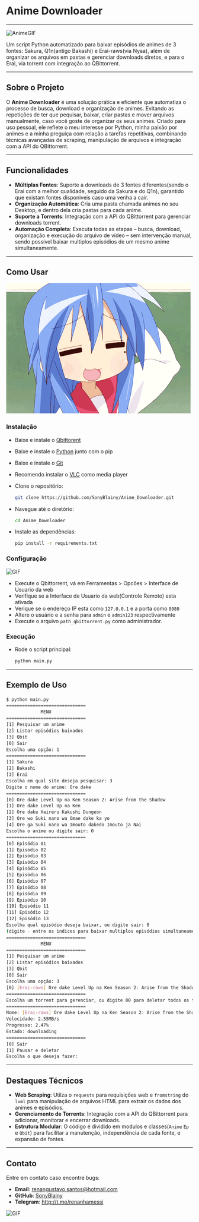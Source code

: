 # Anime Downloader
---
![AnimeGIF](gifs/gif_1.gif)

Um script Python automatizado para baixar episódios de animes de 3 fontes: Sakura, Q1n(antigo Bakashi) e Erai-raws(via Nyaa), além de organizar os arquivos em pastas e gerenciar downloads diretos, e para o Erai, via torrent com integração ao QBittorrent.

---

## Sobre o Projeto

O **Anime Downloader** é uma solução prática e eficiente que automatiza o processo de busca, download e organização de animes. Evitando as repetições de ter que pequisar, baixar, criar pastas e mover arquivos manualmente, caso você goste de organizar os seus animes. Criado para uso pessoal, ele reflete o meu interesse por Python, minha paixão por animes e a minha preguiça com relação a tarefas repetitivas, combinando técnicas avançadas de scraping, manipulação de arquivos e integração com a API do QBittorrent.

---

## Funcionalidades

- **Múltiplas Fontes**: Suporte a downloads de 3 fontes diferentes(sendo o Erai com a melhor qualidade, seguido da Sakura e do Q1n), garantido que existam fontes disponiveis caso uma venha a cair.
- **Organização Automática**: Cria uma pasta chamada animes no seu Desktop, e dentro dela cria pastas para cada anime.
- **Suporte a Torrents**: Integração com a API do QBittorrent para gerenciar downloads torrent.
- **Automação Completa**: Executa todas as etapas – busca, download, organização e execução do arquivo de vídeo – sem intervenção manual, sendo possível baixar multiplos episódios de um mesmo anime simultaneamente.
---
## Como Usar
![GIF](gifs/gif_2.gif)
### Instalação
- Baixe e instale o [Qbittorent](https://qbittorrent.org)

- Baixe e instale o [Python](https://www.python.org/downloads/) junto com o pip

- Baixe e instale o [Git](https://git-scm.com/downloads)

- Recomendo instalar o [VLC](https://www.videolan.org/vlc/index.html) como media player

- Clone o repositório:
   ```bash
   git clone https://github.com/SonyBlainy/Anime_Downloader.git
   ```
- Navegue até o diretório:
   ```bash
   cd Anime_Downloader
   ```
- Instale as dependências:
   ```bash
   pip install -r requirements.txt
   ```

### Configuração
![GIF](gifs/gif_3.gif)

- Execute o Qbittorrent, vá em Ferramentas > Opcões > Interface de Usuario da web
- Verifique se a Interface de Usuario da web(Controle Remoto) esta ativada
- Verique se o endereço IP esta como `127.0.0.1` e a porta como `8080`
- Altere o usuário e a senha para `admin` e `admin123` respectivamente
- Execute o arquivo `path_qbittorrent.py` como administrador.

### Execução
- Rode o script principal:
   ```bash
   python main.py
   ```
---

## Exemplo de Uso

```bash
$ python main.py
==============================
             MENU
==============================
[1] Pesquisar um anime
[2] Listar episódios baixados
[3] Qbit
[0] Sair
Escolha uma opção: 1
==============================
[1] Sakura
[2] Bakashi
[3] Erai
Escolha em qual site deseja pesquisar: 3
Digite o nome do anime: Ore dake
==============================
[0] Ore dake Level Up na Ken Season 2: Arise from the Shadow
[1] Ore dake Level Up na Ken
[2] Ore dake Haireru Kakushi Dungeon
[3] Ore wo Suki nano wa Omae dake ka yo
[4] Ore ga Suki nano wa Imouto dakedo Imouto ja Nai
Escolha o anime ou digite sair: 0
==============================
[0] Episódio 01
[1] Episódio 02
[2] Episódio 03
[3] Episódio 04
[4] Episódio 05
[5] Episódio 06
[6] Episódio 07
[7] Episódio 08
[8] Episódio 09
[9] Episódio 10
[10] Episódio 11
[11] Episódio 12
[12] Episódio 13
Escolha qual episódio deseja baixar, ou digite sair: 0 
(digite - entre os indices para baixar multiplos episódios simultaneamente)
==============================
             MENU
==============================
[1] Pesquisar um anime
[2] Listar episódios baixados
[3] Qbit
[0] Sair
Escolha uma opção: 3
[0] [Erai-raws] Ore dake Level Up na Ken Season 2: Arise from the Shadow - 01 [1080p CR WEBRip HEVC EAC3][MultiSub][C48A7CB0]
==============================
Escolha um torrent para gerenciar, ou digite 00 para deletar todos os torrents: 0
==============================
Nome: [Erai-raws] Ore dake Level Up na Ken Season 2: Arise from the Shadow - 01 [1080p CR WEBRip HEVC EAC3][MultiSub][C48A7CB0]
Velocidade: 2.55MB/s
Progresso: 2.47%
Estado: downloading
==============================
[0] Sair
[1] Pausar e deletar
Escolha o que deseja fazer:
```

---

## Destaques Técnicos

- **Web Scraping**: Utilza o `requests` para requisições web e `fromstring` do `lxml` para manipulação de arquivos HTML para extrair os dados dos animes e episódios.
- **Gerenciamento de Torrents**: Integração com a API do QBittorrent para adicionar, monitorar e encerrar downloads.
- **Estrutura Modular**: O código é dividido em modulos e classes(`Anime` `Ep` e `Qbit`) para facilitar a manutenção, independência de cada fonte, e expansão de fontes.
---

## Contato

Entre em contato caso encontre bugs:
- **Email**: renangustavo.santos@hotmail.com
- **GitHub**: [SonyBlainy](https://github.com/SonyBlainy)
- **Telegram**: http://t.me/renanhamessi

![GIF](gifs/gif_4.gif)
